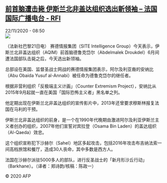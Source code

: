<!--1606035387000-->
[前首脑遭击毙 伊斯兰北非盖达组织选出新领袖 – 法国国际广播电台 - RFI](http://www.rfi.fr//cn/contenu/20201122-%E5%89%8D%E9%A6%96%E8%84%91%E9%81%AD%E5%87%BB%E6%AF%99-%E4%BC%8A%E6%96%AF%E5%85%B0%E5%8C%97%E9%9D%9E%E7%9B%96%E8%BE%BE%E7%BB%84%E7%BB%87%E9%80%89%E5%87%BA%E6%96%B0%E9%A2%86%E8%A2%96)
------

<div>22/11/2020 - 08:50</div><img src="https://s.rfi.fr/media/display/a76254e2-2c9b-11eb-b993-005056a964fe/w:310/p:16x9/int0010b.201122155001.jpg"><div class="t-content__body u-clearfix"><p>（法新社巴黎21日电）    赛德情报集团（SITE Intelligence Group）今天表示，伊斯兰北非盖达组织（AQIM）前首脑德鲁克岱尔（Abdelmalek Droukdel）6月间遭法国部队击毙之后，今天选出新领袖。</p><p>    总部设在美国、监督圣战士网战的赛德情报集团表示，阿尔及利亚裔的安纳比（Abu Obaida Yusuf al-Annabi）被任命为德鲁克岱尔的继任者。</p><p>    根据非营利组织「反极端主义计画」（Counter Extremism Project），安纳比从2015年9月起就一直在美国「国际恐怖主义者」黑名单之列。</p><p>    他定期出现在伊斯兰北非盖达组织的宣传影片中，2013年还曾要求穆斯林报复法国在马利的干预。</p><p>    伊斯兰北非盖达组织的前身，是一个在1990年代晚期由激进阿尔及利亚伊斯兰主义者创办的组织，2007年他们宣誓对宾拉登（Osama Bin Laden）的盖达组织（Al-Qaeda）效忠。</p><p>    这个组织宣称犯下沙赫尔（Sahel）地区多起攻击，包括2016年攻击布吉纳法索一间高档旅馆和餐厅，造成30人丧命，其中多数是西方人。</p><p>    法国在沙赫尔派驻5000多人的部队，进行反圣战士的「新月形沙丘行动」（Barkhane）。（译者：郑诗韵/核稿：陈政一）</p><p class="t-copyright">© 2020 AFP</p>        </div>
